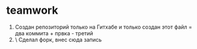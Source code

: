 # teamwork
1. Создан репозиторий только на Гитхабе и только создан этот файл = два коммита + првка - третий
2. \ Сделал форк, внес сюда запись
